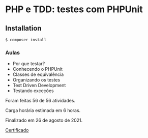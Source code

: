 # PHP e TDD: testes com PHPUnit

## Installation
```
$ composer install
```

### Aulas
- Por que testar?
- Conhecendo o PHPUnit
- Classes de equivalência
- Organizando os testes
- Test Driven Development
- Testando exceções

Foram feitas 56 de 56 atividades.

Carga horária estimada em 6 horas.

Finalizado em 26 de agosto de 2021.

[Certificado](https://cursos.alura.com.br/certificate/ccc24e4c-0d32-4c10-9852-8bd2c256b1f5)
